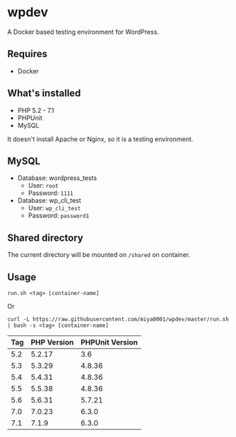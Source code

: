 # wpdev

A Docker based testing environment for WordPress.

## Requires

* Docker

## What's installed

* PHP 5.2 - 7.1
* PHPUnit
* MySQL

It doesn't install Apache or Nginx, so it is a testing environment.

## MySQL

* Database: wordpress_tests
  * User: `root`
  * Password: `1111`
* Database: wp_cli_test
  * User: `wp_cli_test`
  * Password: `password1`

## Shared directory

The current directory will be mounted on `/shared` on container.

## Usage

```
run.sh <tag> [container-name]
```

Or

```
curl -L https://raw.githubusercontent.com/miya0001/wpdev/master/run.sh | bash -s <tag> [container-name]
```

| Tag | PHP Version | PHPUnit Version |
|-----|-------------|-----------------|
| 5.2 | 5.2.17      | 3.6             |
| 5.3 | 5.3.29      | 4.8.36          |
| 5.4 | 5.4.31      | 4.8.36          |
| 5.5 | 5.5.38      | 4.8.36          |
| 5.6 | 5.6.31      | 5.7.21          |
| 7.0 | 7.0.23      | 6.3.0           |
| 7.1 | 7.1.9       | 6.3.0           |

